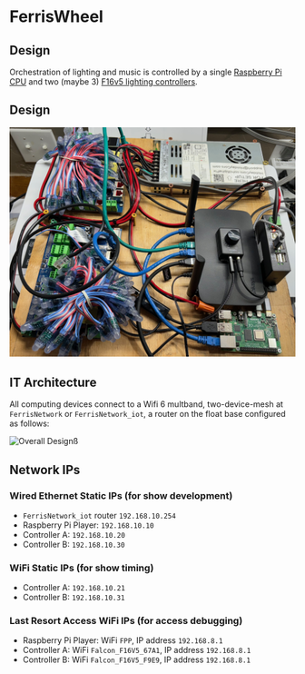 # FerrisWheel

## Design

Orchestration of lighting and music is controlled by a single [Raspberry Pi CPU](https://www.raspberrypi.com/products/raspberry-pi-4-model-b/) and two (maybe 3) [F16v5 lighting controllers](https://pixelcontroller.com/store/featured/88-f16v5.html). 

## Design

![Brain Components](images/Ferris_Wheel_Brain.jpeg)

## IT Architecture

All computing devices connect to a Wifi 6 multband, two-device-mesh at `FerrisNetwork` or `FerrisNetwork_iot`, a router on the float base configured as follows:

![Overall Design](images/Ferris_Wheel_IT_Architecture.png)ß

## Network IPs

### Wired Ethernet Static IPs (for show development)

- `FerrisNetwork_iot` router `192.168.10.254`
- Raspberry Pi Player: `192.168.10.10`
- Controller A: `192.168.10.20`
- Controller B: `192.168.10.30`

### WiFi Static IPs (for show timing)

- Controller A: `192.168.10.21`
- Controller B: `192.168.10.31`

### Last Resort Access WiFi IPs (for access debugging)

- Raspberry Pi Player: WiFi `FPP`, IP address `192.168.8.1`
- Controller A: WiFi `Falcon_F16V5_67A1`, IP address `192.168.8.1`
- Controller B: WiFi `Falcon_F16V5_F9E9`, IP address `192.168.8.1`

